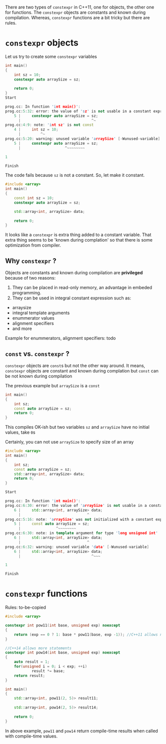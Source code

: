 There are two types of `constexpr` in C++11, one for objects, the other one for functions.
The `constexpr` objects are constants and known during compilation. Whereas, `constexpr` functions are a bit tricky but there are rules.

# `constexpr` objects
Let us try to create some `constexpr` variables

```c++
int main()
{
    int sz = 10;
    constexpr auto arraySize = sz;
       
    return 0;
}
Start

prog.cc: In function 'int main()':
prog.cc:5:32: error: the value of 'sz' is not usable in a constant expression
    5 |     constexpr auto arraySize = sz;
      |                                ^~
prog.cc:4:9: note: 'int sz' is not const
    4 |     int sz = 10;
      |         ^~
prog.cc:5:20: warning: unused variable 'arraySize' [-Wunused-variable]
    5 |     constexpr auto arraySize = sz;
      |                    ^~~~~~~~~

1

Finish
```
The code fails because `sz` is not a constant. So, let make it constant.

```c++
#include <array>
int main()
{
    const int sz = 10;
    constexpr auto arraySize = sz;

    std::array<int, arraySize> data;
    
    return 0;
}
```
It looks like a `constexpr` is extra thing added to a constant variable. That extra thing seems to be 'known during complation' so that there is some optimization from compiler.

## Why `constexpr` ?

Objects are constants and known during compilation are **privileged** because of two reasons:
1. They can be placed in read-only memory, an advantage in embeded programming.
2. They can be used in integral constant expression such as:
  * arraysize
  * integral template arguments
  * enummerator values
  * alignment specifiers
  * and more

Example for enummerators, alignment specifiers: todo

## `const` vs. `constexpr` ?

`constexpr` objects are `const`s but not the other way around. It means, `constexpr` objects are constant and known during complation but `const` can be not known during compilation

The previous example but `arraySize` is a `const`
```c++
int main()
{
    int sz;
    const auto arraySize = sz;    
    return 0;
}
```
This compiles OK-ish but two variables `sz` and `arraySize` have no initial values, take `0`s

Certainly, you can not use `arraySize` to specify size of an array
```c++
#include <array>
int main()
{
    int sz;
    const auto arraySize = sz;    
    std::array<int, arraySize> data;
    return 0;
}

Start

prog.cc: In function 'int main()':
prog.cc:6:30: error: the value of 'arraySize' is not usable in a constant expression
    6 |     std::array<int, arraySize> data;
      |                              ^
prog.cc:5:16: note: 'arraySize' was not initialized with a constant expression
    5 |     const auto arraySize = sz;
      |                ^~~~~~~~~
prog.cc:6:30: note: in template argument for type 'long unsigned int'
    6 |     std::array<int, arraySize> data;
      |                              ^
prog.cc:6:32: warning: unused variable 'data' [-Wunused-variable]
    6 |     std::array<int, arraySize> data;
      |                                ^~~~

1

Finish
```

# `constexpr` functions
Rules:
to-be-copied

```c++
#include <array>

constexpr int pow11(int base, unsigned exp) noexcept
{
    return (exp == 0 ? 1: base * pow11(base, exp -1)); //C++11 allows no more than a 'return' statement
}

//C++14 allows more statements
constexpr int pow14(int base, unsigned exp) noexcept
{
    auto result = 1;
    for(unsigned i = 0; i < exp; ++i)
            result *= base;
    return result;
}

int main()
{
    std::array<int, pow11(2, 5)> result11;
    
    std::array<int, pow14(2, 5)> result14;
    
    return 0;
}

```
In above example, `pow11` and `pow14` return compile-time results when called with compile-time values.


